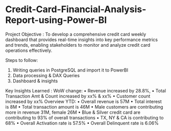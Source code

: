 
# Credit-Card-Financial-Analysis-Report-using-Power-BI


Project Objective : 
To develop a comprehensive credit card weekly dashboard that provides real-time insights into key performance metrics and trends, 
enabling stakeholders to monitor and analyze credit card operations effectively.

Steps to follow:
 1. Writing queries in PostgreSQL and import it to PowerBI
 2. Data processing & DAX Queries
 3. Dashboard & insights

Key Insights Learned : 
 WoW change: 
• Revenue increased by 28.8%, 
• Total Transaction Amt & Count increased by xx% & xx%
 • Customer count increased by xx%
 Overview YTD:
 • Overall revenue is 57M
 • Total interest is 8M
 • Total transaction amount is 46M
 • Male customers are contributing more in revenue 31M, female 26M
 • Blue & Silver credit card are contributing to 93% of overall transactions
 • TX, NY & CA is contributing to 68%
 • Overall Activation rate is 57.5%
 • Overall Delinquent rate is 6.06%

